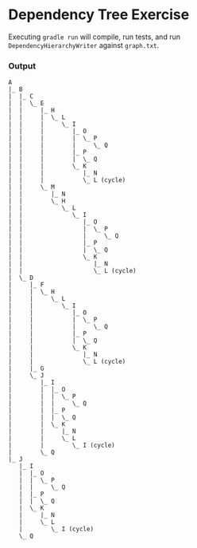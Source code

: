 Dependency Tree Exercise
========================

Executing `gradle run` will compile, run tests, and run `DependencyHierarchyWriter` against `graph.txt`.

### Output

    A                    
    |_ B                 
    |  |_ C              
    |  |  \_ E           
    |  |     |_ H        
    |  |     |  \_ L     
    |  |     |     \_ I  
    |  |     |        |_ O
    |  |     |        |  \_ P
    |  |     |        |     \_ Q
    |  |     |        |_ P
    |  |     |        |  \_ Q
    |  |     |        \_ K
    |  |     |           |_ N
    |  |     |           \_ L (cycle)
    |  |     \_ M        
    |  |        |_ N     
    |  |        \_ H     
    |  |           \_ L  
    |  |              \_ I
    |  |                 |_ O
    |  |                 |  \_ P
    |  |                 |     \_ Q
    |  |                 |_ P
    |  |                 |  \_ Q
    |  |                 \_ K
    |  |                    |_ N
    |  |                    \_ L (cycle)
    |  \_ D              
    |     |_ F           
    |     |  \_ H        
    |     |     \_ L     
    |     |        \_ I  
    |     |           |_ O
    |     |           |  \_ P
    |     |           |     \_ Q
    |     |           |_ P
    |     |           |  \_ Q
    |     |           \_ K
    |     |              |_ N
    |     |              \_ L (cycle)
    |     |_ G           
    |     \_ J           
    |        |_ I        
    |        |  |_ O     
    |        |  |  \_ P  
    |        |  |     \_ Q
    |        |  |_ P     
    |        |  |  \_ Q  
    |        |  \_ K     
    |        |     |_ N  
    |        |     \_ L  
    |        |        \_ I (cycle)
    |        \_ Q        
    |_ J                 
       |_ I              
       |  |_ O           
       |  |  \_ P        
       |  |     \_ Q     
       |  |_ P           
       |  |  \_ Q        
       |  \_ K           
       |     |_ N        
       |     \_ L        
       |        \_ I (cycle)
       \_ Q
